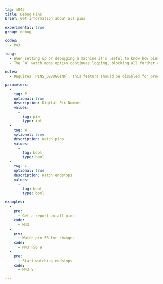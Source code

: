 ```yaml
---
tag: m043
title: Debug Pins
brief: Get information about all pins

experimental: true
group: debug

codes:
  - M43

long:
  - When setting up or debugging a machine it's useful to know how pins are assigned to functions by the firmware, and to be able to find pins for use with new functions. `M43` provides these tools. `M43` by itself reports all pin assignments. Use `P` to specify a single pin. Use `W` to watch the specified pin, or all pins. Use the `E` option to monitor endstops.
  - The `W` watch mode option continues looping, blocking all further commands, until the board is reset. If `EMERGENCY_PARSER` is enabled, `M108` may also be used to exit the watch loop without needing to reset the board.

notes:
  - Requires `PINS_DEBUGGING`. This feature should be disabled for production use.

parameters:
  -
    tag: P
    optional: true
    description: Digital Pin Number
    values:
      -
        tag: pin
        type: int
  -
    tag: W
    optional: true
    description: Watch pins
    values:
      -
        tag: bool
        type: bool
  -
    tag: E
    optional: true
    description: Watch endstops
    values:
      -
        tag: bool
        type: bool

examples:
  -
    pre:
      - Get a report on all pins
    code:
      - M43
  -
    pre:
      - Watch pin 56 for changes
    code:
      - M43 P56 W
  -
    pre:
      - Start watching endstops
    code:
      - M43 E

---
```


